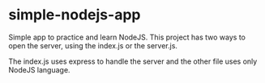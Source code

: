 # simple-nodejs-app

Simple app to practice and learn NodeJS.
This project has two ways to open the server, using the index.js or the server.js.

The index.js uses express to handle the server and the other file uses only NodeJS language.
